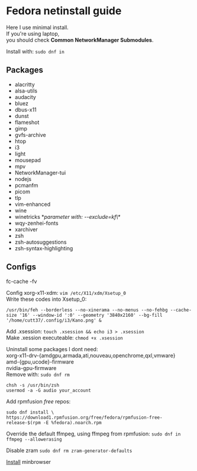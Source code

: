 # Fedora netinstall guide

Here I use minimal install.<br>
If you're using laptop,<br>
you should check **Common NetworkManager Submodules**.

Install with: `sudo dnf in`

## Packages

- alacritty
- alsa-utils
- audacity
- bluez
- dbus-x11
- dunst
- flameshot
- gimp
- gvfs-archive
- htop
- i3
- light
- mousepad
- mpv
- NetworkManager-tui
- nodejs
- pcmanfm
- picom
- tlp
- vim-enhanced
- wine
- winetricks \**parameter with: --exclude=kf\\\**<br>
- wqy-zenhei-fonts
- xarchiver
- zsh
- zsh-autosuggestions
- zsh-syntax-highlighting

## Configs

fc-cache -fv

Config xorg-x11-xdm: `vim /etc/X11/xdm/Xsetup_0`<br>
Write these codes into Xsetup\_0:<br>
```shell
/usr/bin/feh --borderless --no-xinerama --no-menus --no-fehbg --cache-size '16' --window-id ':0' --geometry '3840x2160' --bg-fill '/home/cutt37/.config/i3/Kano.png' &
```

Add .xsession: `touch .xsession && echo i3 > .xsession`<br>
Make .xession executeable: `chmod +x .xsession`

Uninstall some packages I dont need:<br>
xorg-x11-drv-{amdgpu,armada,ati,nouveau,openchrome,qxl,vmware}<br>
amd-{gpu,ucode}-firmware<br>
nvidia-gpu-firmware<br>
Remove with: `sudo dnf rm`

```shell
chsh -s /usr/bin/zsh
usermod -a -G audio your_account
```

Add rpmfusion *free* repos:
```shell
sudo dnf install \
https://download1.rpmfusion.org/free/fedora/rpmfusion-free-release-$(rpm -E %fedora).noarch.rpm
```

Override the default ffmpeg, using ffmpeg from rpmfusion:
`sudo dnf in ffmpeg --allowerasing`

Disable zram
`sudo dnf rm zram-generator-defaults`

[Install](https://minbrowser.org/) minbrowser
